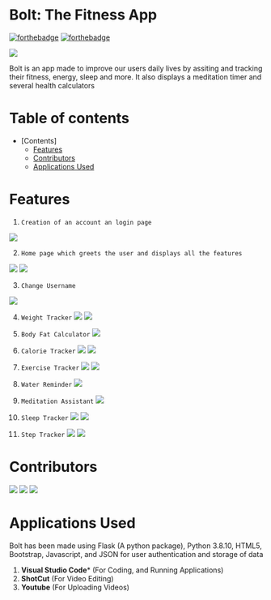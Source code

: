 # Bolt: The Fitness App

[![forthebadge](https://forthebadge.com/images/badges/made-with-python.svg)](https://forthebadge.com)
[![forthebadge](http://forthebadge.com/images/badges/built-with-love.svg)](http://forthebadge.com)


![](https://media.discordapp.net/attachments/1031232821815169048/1032896415808094238/made-by-prahaas-ishan-devarsh.png)



Bolt is an app made to improve our users daily lives by assiting and tracking their fitness, energy, sleep and more. 
It also displays a meditation timer and several health calculators

# Table of contents

- [Contents]
    - [Features](#Features)
    - [Contributors](#Contributors)
    - [Applications Used](#Applications)


# Features


1. `Creation of an account an login page`

![](https://cdn.discordapp.com/attachments/1031232821815169048/1032887273227829258/Screenshot_6.png)

2. `Home page which greets the user and displays all the features`

![](https://media.discordapp.net/attachments/1031232821815169048/1032901124191166474/Screenshot_5.png?width=912&height=513)
![](https://media.discordapp.net/attachments/1031232821815169048/1032901124606410762/Screenshot_6.png?width=912&height=513)

3. `Change Username`

![](https://cdn.discordapp.com/attachments/1031232821815169048/1032919622858592276/unknown.png)

4. `Weight Tracker`
![](https://cdn.discordapp.com/attachments/1031232821815169048/1032908233960079410/Screenshot_10.png)
![](https://user-images.githubusercontent.com/115386347/197129246-169e4f5b-b1c8-420a-8c82-6710a5f7afc0.png)

5. `Body Fat Calculator`
![](https://cdn.discordapp.com/attachments/1031232821815169048/1032911979276402739/unknown.png)

6. `Calorie Tracker`
![](https://cdn.discordapp.com/attachments/1031232821815169048/1032920656448323604/unknown.png)
![](https://cdn.discordapp.com/attachments/1031232821815169048/1032921088168046652/unknown.png)

7. `Exercise Tracker`
![](https://cdn.discordapp.com/attachments/1031232821815169048/1032922433478479882/unknown.png)
![](https://cdn.discordapp.com/attachments/1031232821815169048/1032922491930288178/unknown.png)

8. `Water Reminder`
![](https://user-images.githubusercontent.com/115386347/197185248-2cffa8a6-f39b-4077-9619-2e8fd2abd4d2.png)

9. `Meditation Assistant`
![](https://media.discordapp.net/attachments/1031232821815169048/1032937385308192828/unknown.png?width=1203&height=617)

10. `Sleep Tracker`
![](https://media.discordapp.net/attachments/1031232821815169048/1032937705723670588/unknown.png?width=1125&height=639)
![](https://media.discordapp.net/attachments/1031232821815169048/1032937811944419348/unknown.png?width=1124&height=639)

11. `Step Tracker`
![](https://media.discordapp.net/attachments/1031232821815169048/1032938066739990549/unknown.png?width=1124&height=639)
![](https://media.discordapp.net/attachments/1031232821815169048/1032938143567061022/unknown.png?width=1124&height=639)


# Contributors

![](https://media.discordapp.net/attachments/1031232821815169048/1032986958856716368/anythincodes-discord_-anythin6318_1.png)
![](https://media.discordapp.net/attachments/1031232821815169048/1032986959175491664/devarsh-discord_-jeffybb1218.png)
![](https://media.discordapp.net/attachments/1031232821815169048/1032991446384529489/dex.exe-dex.exe9205.png)


# Applications Used

Bolt has been made using Flask (A python package), Python 3.8.10, HTML5, Bootstrap, Javascript, and JSON for user authentication and storage of data

1. **Visual Studio Code*** (For Coding, and Running Applications)
2. **ShotCut** (For Video Editing)
3. **Youtube** (For Uploading Videos)
